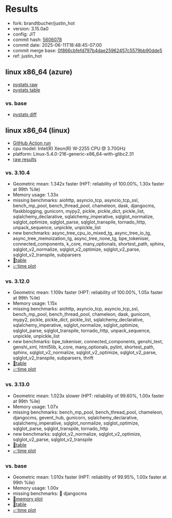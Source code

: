 # Results

- fork: brandtbucher/justin_hot
- version: 3.15.0a0
- config: JIT
- commit hash: [5606078](https://github.com/brandtbucher/cpython/commit/5606078)
- commit date: 2025-06-11T18:48:45-07:00
- commit merge base: [0f866cbfefd797b4dae25962457c5579bb90dde5](https://github.com/python/cpython/commit/0f866cbfefd797b4dae25962457c5579bb90dde5)
- ref: justin_hot

## linux x86_64 (azure)

- [pystats raw](bm-20250611-azure-x86_64-brandtbucher-justin_hot-3.15.0a0-5606078-pystats.json)
- [pystats table](bm-20250611-azure-x86_64-brandtbucher-justin_hot-3.15.0a0-5606078-pystats.md)

### vs. base

- [pystats diff](bm-20250611-azure-x86_64-brandtbucher-justin_hot-3.15.0a0-5606078-pystats-vs-base.md)

## linux x86_64 (linux)

- [GitHub Action run](https://github.com/faster-cpython/benchmarking/actions/runs/15599692843)
- cpu model: Intel(R) Xeon(R) W-2255 CPU @ 3.70GHz
- platform: Linux-5.4.0-216-generic-x86_64-with-glibc2.31
- [raw results](bm-20250611-linux-x86_64-brandtbucher-justin_hot-3.15.0a0-5606078.json)

### vs. 3.10.4

- Geometric mean: 1.342x faster (HPT: reliability of 100.00%, 1.30x faster at 99th %ile)
- Memory usage: 1.33x
- missing benchmarks: aiohttp, asyncio_tcp, asyncio_tcp_ssl, bench_mp_pool, bench_thread_pool, chameleon, dask, djangocms, flaskblogging, gunicorn, mypy2, pickle, pickle_dict, pickle_list, sqlalchemy_declarative, sqlalchemy_imperative, sqlglot_normalize, sqlglot_optimize, sqlglot_parse, sqlglot_transpile, tornado_http, unpack_sequence, unpickle, unpickle_list
- new benchmarks: async_tree_cpu_io_mixed_tg, async_tree_io_tg, async_tree_memoization_tg, async_tree_none_tg, bpe_tokeniser, connected_components, k_core, many_optionals, shortest_path, sphinx, sqlglot_v2_normalize, sqlglot_v2_optimize, sqlglot_v2_parse, sqlglot_v2_transpile, subparsers
- [📄table](bm-20250611-linux-x86_64-brandtbucher-justin_hot-3.15.0a0-5606078-vs-3.10.4.md)
- [📈time plot](bm-20250611-linux-x86_64-brandtbucher-justin_hot-3.15.0a0-5606078-vs-3.10.4.svg)

### vs. 3.12.0

- Geometric mean: 1.109x faster (HPT: reliability of 100.00%, 1.05x faster at 99th %ile)
- Memory usage: 1.15x
- missing benchmarks: aiohttp, asyncio_tcp, asyncio_tcp_ssl, bench_mp_pool, bench_thread_pool, chameleon, dask, gunicorn, mypy2, pickle, pickle_dict, pickle_list, sqlalchemy_declarative, sqlalchemy_imperative, sqlglot_normalize, sqlglot_optimize, sqlglot_parse, sqlglot_transpile, tornado_http, unpack_sequence, unpickle, unpickle_list
- new benchmarks: bpe_tokeniser, connected_components, genshi_text, genshi_xml, html5lib, k_core, many_optionals, pylint, shortest_path, sphinx, sqlglot_v2_normalize, sqlglot_v2_optimize, sqlglot_v2_parse, sqlglot_v2_transpile, subparsers, thrift
- [📄table](bm-20250611-linux-x86_64-brandtbucher-justin_hot-3.15.0a0-5606078-vs-3.12.0.md)
- [📈time plot](bm-20250611-linux-x86_64-brandtbucher-justin_hot-3.15.0a0-5606078-vs-3.12.0.svg)

### vs. 3.13.0

- Geometric mean: 1.023x slower (HPT: reliability of 99.60%, 1.00x faster at 99th %ile)
- Memory usage: 1.07x
- missing benchmarks: bench_mp_pool, bench_thread_pool, chameleon, djangocms, gevent_hub, gunicorn, sqlalchemy_declarative, sqlalchemy_imperative, sqlglot_normalize, sqlglot_optimize, sqlglot_parse, sqlglot_transpile, tornado_http
- new benchmarks: sqlglot_v2_normalize, sqlglot_v2_optimize, sqlglot_v2_parse, sqlglot_v2_transpile
- [📄table](bm-20250611-linux-x86_64-brandtbucher-justin_hot-3.15.0a0-5606078-vs-3.13.0.md)
- [📈time plot](bm-20250611-linux-x86_64-brandtbucher-justin_hot-3.15.0a0-5606078-vs-3.13.0.svg)

### vs. base

- Geometric mean: 1.010x faster (HPT: reliability of 99.95%, 1.00x faster at 99th %ile)
- Memory usage: 1.00x
- missing benchmarks: 🔴 djangocms
- [🧠memory plot](bm-20250611-linux-x86_64-brandtbucher-justin_hot-3.15.0a0-5606078-vs-base-mem.svg)
- [📄table](bm-20250611-linux-x86_64-brandtbucher-justin_hot-3.15.0a0-5606078-vs-base.md)
- [📈time plot](bm-20250611-linux-x86_64-brandtbucher-justin_hot-3.15.0a0-5606078-vs-base.svg)

